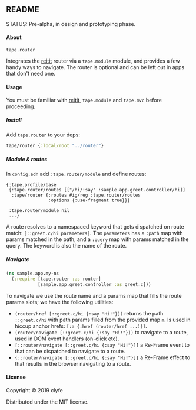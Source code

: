 ## README

STATUS: Pre-alpha, in design and prototyping phase.

#### About

`tape.router`

Integrates the [reitit](https://github.com/metosin/reitit) router via a
`tape.module` module, and provides a few handy ways to navigate.
The router is optional and can be left out in apps that don't need one.

#### Usage

You must be familiar with [reitit](https://github.com/metosin/reitit),
`tape.module` and `tape.mvc` before proceeding.

##### Install

Add `tape.router` to your deps:

```clojure
tape/router {:local/root "../router"}
```

##### Module & routes

In `config.edn` add `:tape.router/module` and define routes:

```edn
{:tape.profile/base 
 {:tape.router/routes [["/hi/:say" :sample.app.greet.controller/hi]]
  :tape/router {:routes #ig/reg :tape.router/routes
                :options {:use-fragment true}}}

 :tape.router/module nil
 ...}
```

A route resolves to a namespaced keyword that gets dispatched on route match:
`[::greet.c/hi parameters]`. The `parameters` has a `:path` map with params
matched in the path, and a `:query` map with params matched in the query. The
keyword is also the name of the route.

##### Navigate

```cljs
(ns sample.app.my-ns
  (:require [tape.router :as router]
            [sample.app.greet.controller :as greet.c]))
```

To navigate we use the route name and a params map that fills the route params
slots; we have the following utilities:

- `(router/href [::greet.c/hi {:say "Hi!"}])` returns the path `::greet.c/hi`
  with path params filled from the provided map `m`. Is used in hiccup anchor
  hrefs: `[:a {:href (router/href ...)}]`.
- `(router/navigate [::greet.c/hi {:say "Hi!"}])` to navigate to a route, used
  in DOM event handlers (on-click etc).
- `[::router/navigate [::greet.c/hi {:say "Hi!"}]]` a Re-Frame event to that
  can be dispatched to navigate to a route.
- `{::router/navigate [::greet.c/hi {:say "Hi!"}]}` a Re-Frame effect to that
  results in the browser navigating to a route.

#### License

Copyright © 2019 clyfe

Distributed under the MIT license.